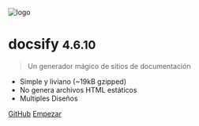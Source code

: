 ![logo](../_media/icon.svg)

# docsify <small>4.6.10</small>

> Un generador mágico de sitios de documentación

* Simple y liviano (~19kB gzipped)
* No genera archivos HTML estáticos
* Multiples Diseños

[GitHub](https://github.com/QingWei-Li/docsify/)
[Empezar](/es/#docsify)
